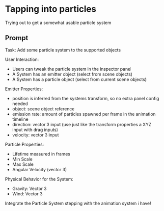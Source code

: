 # Tapping into particles
Trying out to get a somewhat usable particle system

## Prompt
Task: Add some particle system to the supported objects

User Interaction:
- Users can tweak the particle system in the inspector panel
- A System has an emitter object (select from scene objects)
- A System has a particle object (select from current scene objects)

Emitter Properties:
- position is inferred from the systems transform, so no extra panel config needed
- object: scene object reference
- emission rate: amount of particles spawned per frame in the animation timeline
- direction: vector 3 input (use just like the transform properties a XYZ input with drag inputs)
- velocity: vector 3 input

Particle Properties:
- Lifetime measured in frames
- Min Scale
- Max Scale
- Angular Velocity (vector 3)

Physical Behavior for the System:
- Gravity: Vector 3
- Wind: Vector 3

Integrate the Particle System stepping with the animation system i have!